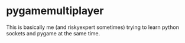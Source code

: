 # pygamemultiplayer
This is basically me (and riskyexpert sometimes) trying to learn python sockets and pygame at the same time.
